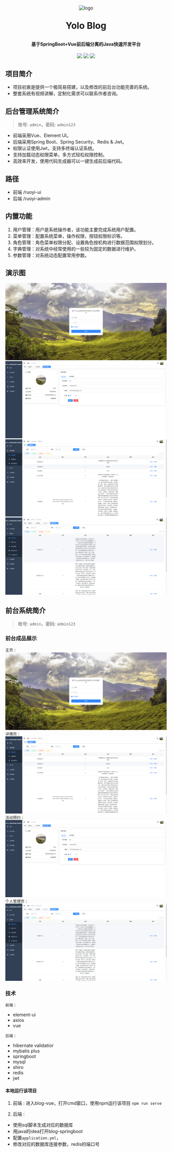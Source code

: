<p align="center">
	<img alt="logo" src="https://oscimg.oschina.net/oscnet/up-d3d0a9303e11d522a06cd263f3079027715.png">
</p>
<h1 align="center" style="margin: 30px 0 30px; font-weight: bold;">Yolo Blog</h1>
<h4 align="center">基于SpringBoot+Vue前后端分离的Java快速开发平台</h4>
<p align="center">
	<a href="https://gitee.com/y_project/RuoYi-Vue/stargazers"><img src="https://gitee.com/y_project/RuoYi-Vue/badge/star.svg?theme=dark"></a>
	<a href="https://gitee.com/y_project/RuoYi-Vue"><img src="https://img.shields.io/badge/RuoYi-v3.8.9-brightgreen.svg"></a>
	<a href="https://gitee.com/y_project/RuoYi-Vue/blob/master/LICENSE"><img src="https://img.shields.io/github/license/mashape/apistatus.svg"></a>
</p>

## 项目简介
* 项目初衷是提供一个极简易搭建，以及修改的前后台功能完善的系统。
* 整套系统有视频讲解，定制化需求可以联系作者咨询。

## 后台管理系统简介
> 账号: `admin`，密码: `admin123`

* 前端采用Vue、Element UI。
* 后端采用Spring Boot、Spring Security、Redis & Jwt。
* 权限认证使用Jwt，支持多终端认证系统。
* 支持加载动态权限菜单，多方式轻松权限控制。
* 高效率开发，使用代码生成器可以一键生成前后端代码。

## 路径

* 前端 /ruoyi-ui
* 后端 /ruoyi-admin

## 内置功能

1.  用户管理：用户是系统操作者，该功能主要完成系统用户配置。
2.  菜单管理：配置系统菜单，操作权限，按钮权限标识等。
3.  角色管理：角色菜单权限分配、设置角色按机构进行数据范围权限划分。
6.  字典管理：对系统中经常使用的一些较为固定的数据进行维护。
7.  参数管理：对系统动态配置常用参数。

## 演示图

![img.png](img.png)
![img_2.png](img_2.png)
![img_1.png](img_1.png)
![img_3.png](img_3.png)

## 前台系统简介

> 账号: `admin`，密码: `admin123`

### 前台成品展示

`主页` :
![img.png](img.png)
`详情页` :
![img_1.png](img_1.png)
`活动预约` :
![img_2.png](img_2.png)
`个人管理页` :
![img_3.png](img_3.png)
### 技术

`前端` :
* element-ui
* axios
* vue

`后端` :
* hibernate validatior
* mybatis plus
* springboot
* mysql
* shiro
* redis
* jwt

#### 本地运行该项目
1. 前端 : 进入blog-vue，打开cmd窗口，使用npm运行该项目 `npm run serve`

2. 后端 :
- 使用sql脚本生成对应的数据库
- 用java的idea打开blog-springboot
- 配置`application.yml`，
- 修改对应的数据库连接参数，redis的端口号
```

